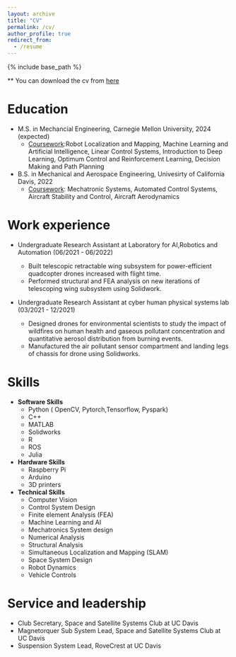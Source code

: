 ```yaml
---
layout: archive
title: "CV"
permalink: /cv/
author_profile: true
redirect_from:
  - /resume
---
```


{% include base_path %}

** You can download the cv from [here](https://drive.google.com/file/d/1TtX5DguqFk1_tS9T4r6O5Vffp0zy2l-b/view?usp=sharing)

Education
======

* M.S. in Mechancial Engineering, Carnegie Mellon University, 2024 (expected) 
  * <u>Coursework</u>:Robot Localization and Mapping, Machine Learning and Artificial Intelligence, Linear Control Systems, Introduction
to Deep Learning, Optimum Control and Reinforcement Learning, Decision Making and Path Planning
* B.S. in Mechanical and Aerospace Engineering, Univesirty of California Davis, 2022 
  * <u>Coursework</u>: Mechatronic Systems, Automated Control Systems, Aircraft Stability and Control, Aircraft Aerodynamics


Work experience
======
* Undergraduate Research Assistant at Laboratory for AI,Robotics and Automation (06/2021 - 06/2022)
  * Built telescopic retractable wing subsystem for power-efficient quadcopter drones increased with flight time.
  * Performed structural and FEA analysis on new iterations of telescoping wing subsystem using Solidwork.
  
* Undergraduate Research Assistant at cyber human physical systems lab (03/2021 - 12/2021)
  * Designed drones for environmental scientists to study the impact of wildfires on human health and gaseous pollutant concentration and quantitative aerosol distribution from burning events.
  * Manufactured the air pollutant sensor compartment and landing legs of chassis for drone using Solidworks.
  
Skills
======
* **Software Skills**
  * Python ( OpenCV, Pytorch,Tensorflow, Pyspark)
  * C++
  * MATLAB
  * Solidworks 
  * R
  * ROS
  * Julia
* **Hardware Skills** 
  * Raspberry Pi
  * Arduino 
  * 3D printers
* **Technical Skills**
  * Computer Vision
  * Control System Design
  * Finite element Analysis (FEA)
  * Machine Learning and AI
  * Mechatronics System design
  * Numerical Analysis
  * Structural Analysis
  * Simultaneous Localization and Mapping (SLAM)
  * Space System Design
  * Robot Dynamics 
  * Vehicle Controls
  

<!-- Publications
======
  <ul>{% for post in site.publications %}
    {% include archive-single-cv.html %}
  {% endfor %}</ul>
  
Talks
======
  <ul>{% for post in site.talks %}
    {% include archive-single-talk-cv.html %}
  {% endfor %}</ul>
  
Teaching
======
  <ul>{% for post in site.teaching %}
    {% include archive-single-cv.html %}
  {% endfor %}</ul> -->
  
Service and leadership
======
* Club Secretary, Space and Satellite Systems Club at UC Davis
* Magnetorquer Sub System Lead, Space and Satellite Systems Club at UC Davis 
* Suspension System Lead, RoveCrest at UC Davis
  
  
